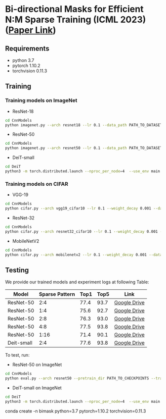 # Bi-directional Masks for Efficient N:M Sparse Training (ICML 2023) ([Paper Link](https://arxiv.org/abs/2302.06058))


## Requirements

- python 3.7
- pytorch 1.10.2
- torchvision 0.11.3

## Training 

### Training models on ImageNet

- ResNet-18

```bash
cd CnnModels
python imagenet.py --arch resnet18 --lr 0.1 --data_path PATH_TO_DATASETS --label_smoothing 0.1 --num_epochs 120 --job_dir PATH_TO_JOB_DIR --iter 100 --greedy_num 100
```

- ResNet-50

```bash
cd CnnModels
python imagenet.py --arch resnet50 --lr 0.1 --data_path PATH_TO_DATASETS --label_smoothing 0.1 --num_epochs 120 --job_dir PATH_TO_JOB_DIR --iter 100 --greedy_num 100
```

- DeiT-small

```bash
cd DeiT
python3 -m torch.distributed.launch --nproc_per_node=4  --use_env main.py --model vit_deit_small_patch16_224 --batch-size 256 --data-path PATH_TO_DATASETS --output_dir PATH_TO_JOB_DIR
```

### Training models on CIFAR

- VGG-19

```bash
cd CnnModels
python cifar.py --arch vgg19_cifar10 --lr 0.1 --weight_decay 0.001 --data_path PATH_TO_DATASETS --label_smoothing 0.1 --num_epochs 300 --job_dir PATH_TO_JOB_DIR
```

- ResNet-32

```bash
cd CnnModels
python cifar.py --arch resnet32_cifar10 --lr 0.1 --weight_decay 0.001 --data_path PATH_TO_DATASETS --label_smoothing 0.1 --num_epochs 300 --job_dir PATH_TO_JOB_DIR
```

- MobileNetV2

```bash
cd CnnModels
python cifar.py --arch mobilenetv2 --lr 0.1 --weight_decay 0.001 --data_path PATH_TO_DATASETS --label_smoothing 0.1 --num_epochs 300 --job_dir PATH_TO_JOB_DIR
```

## Testing
We provide our trained models and experiment logs at following Table:

|     Model    | Sparse Pattern |    Top1 |         Top5  |   Link |
| ------------ | --- | ---------------|----------|------ |
| ResNet-50 |  2:4 | 77.4 | 93.7 |[Google Drive](https://drive.google.com/drive/folders/1LvUQe1TOhEYE9HF4D9YEOF1uyid8JdlX?usp=share_link)|
| ResNet-50 |  1:4 | 75.6 | 92.7 |[Google Drive](https://drive.google.com/drive/folders/1IVOJFmKIq--hOuZs5fhz2GZT5QY17XCg?usp=share_link)|
| ResNet-50 |  2:8 | 76.3 | 93.0 |[Google Drive](https://drive.google.com/drive/folders/1nlUf5D1sEV48z1I3H5zZp03GVhI-K9-l?usp=share_link)|
| ResNet-50 |  4:8 | 77.5 | 93.8 |[Google Drive](https://drive.google.com/drive/folders/1hlWULurqYExy8sImJTXtAcf9CMEiVJoI?usp=share_link)|
| ResNet-50 | 1:16 | 71.4 | 90.1 |[Google Drive](https://drive.google.com/drive/folders/1LxHqcmN2buPTFuP_QawYre92dx9b8CFe?usp=share_link)|
| Deit-small|  2:4 | 77.6 | 93.8 |[Google Drive](https://drive.google.com/drive/folders/11auZ08_OgPnebfSF7Fp7ASB7YsNcrjZa?usp=sharing)|

To test, run:

- ResNet-50 on ImageNet

```bash
cd CnnModels
python eval.py --arch resnet50 --pretrain_dir PATH_TO_CHECKPOINTS --train_batch_size 256 --eval_batch_size 256  --label_smoothing 0.1 --data_path PATH_TO_DATASETS
```

- DeiT-small on ImageNet

```bash
cd DeiT
python3 -m torch.distributed.launch --nproc_per_node=4  --use_env main.py --model vit_deit_small_patch16_224 --batch-size 256 --data-path PATH_TO_DATASETS --output_dir PATH_TO_JOB_DIR --resume PATH_TO_CHECKPOINTS --eval
```

conda create -n bimask python=3.7 pytorch=1.10.2 torchvision=0.11.3